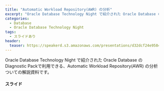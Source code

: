```yaml
---
title: "Automatic Workload Repository(AWR) の分析"
excerpt: "Oracle Database Technology Night で紹介された Oracle Database の Diagnostic Packで利用できる、Automatic Workload Repository(AWR) の分析ついての解説資料です。"
categories:
  - Database
  - Oracle Database Technology Night 
tags:
  - スライドあり
header:
  teaser: https://speakerd.s3.amazonaws.com/presentations/d32dcf24e9584b68a043ec15e020bd5f/slide_0.jpg
---
```


  
Oracle Database Technology Night で紹介された Oracle Database の Diagnostic Packで利用できる、Automatic Workload Repository(AWR) の分析ついての解説資料です。



#### スライド

<div style="max-width:768px">

<!-- Speakerdeckから Embeded リンクを取得して貼り付け (ここから) -->
<script async class="speakerdeck-embed" data-id="d32dcf24e9584b68a043ec15e020bd5f" data-ratio="1.77777777777778" src="//speakerdeck.com/assets/embed.js"></script>
<!-- Speakerdeckから Embeded リンクを取得して貼り付け (ここまで) -->

</div>
